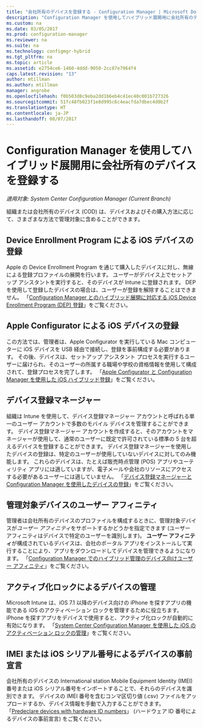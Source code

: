 ```yaml
---
title: "会社所有のデバイスを登録する - Configuration Manager | Microsoft Docs"
description: "Configuration Manager を使用してハイブリッド展開用に会社所有のデバイスを登録するさまざまな方法について説明します。"
ms.custom: na
ms.date: 03/05/2017
ms.prod: configuration-manager
ms.reviewer: na
ms.suite: na
ms.technology: configmgr-hybrid
ms.tgt_pltfrm: na
ms.topic: article
ms.assetid: e2754ce6-1460-4ddd-9050-2cc87e7964f4
caps.latest.revision: "13"
author: mtillman
ms.author: mtillman
manager: angrobe
ms.openlocfilehash: f0b503d8c9eba2dd1b6eb4c41ec40c001b727326
ms.sourcegitcommit: 51fc48fb023f1e8d995c6c4eacfda7dbec4d0b2f
ms.translationtype: HT
ms.contentlocale: ja-JP
ms.lasthandoff: 08/07/2017
---
```

# <a name="enroll-company-owned-devices-for-hybrid-deployments-with-configuration-manager"></a>Configuration Manager を使用してハイブリッド展開用に会社所有のデバイスを登録する

*適用対象: System Center Configuration Manager (Current Branch)*

組織または会社所有のデバイス (COD) は、デバイスおよびその購入方法に応じて、さまざまな方法で管理対象に含めることができます。  

## <a name="enroll-device-enrollment-program-ios-devices"></a>Device Enrollment Program による iOS デバイスの登録  
 Apple の Device Enrollment Program を通じて購入したデバイスに対し、無線による登録プロファイルの展開を行います。 ユーザーがデバイス上でセットアップ アシスタントを実行すると、そのデバイスが Intune に登録されます。  DEP を使用して登録したデバイスの場合は、ユーザーが登録を解除することはできません。 「[Configuration Manager とのハイブリッド展開に対応する iOS Device Enrollment Program (DEP) 登録](../../mdm/deploy-use/ios-device-enrollment-program-for-hybrid.md)」をご覧ください。  

## <a name="enroll-ios-devices-with-apple-configurator"></a>Apple Configurator による iOS デバイスの登録  
 この方法では、管理者は、Apple Configurator を実行している Mac コンピューターに iOS デバイスを USB 経由で接続し、登録を事前構成する必要があります。 その後、デバイスは、セットアップ アシスタント プロセスを実行するユーザーに届けられ、そのユーザーの所属する職場や学校の資格情報を使用して構成されて、登録プロセスを完了します。 「[Apple Configurator と Configuration Manager を使用した iOS ハイブリッド登録](../../mdm/deploy-use/ios-hybrid-enrollment-using-apple-configurator.md)」をご覧ください。  

## <a name="device-enrollment-manager"></a>デバイス登録マネージャー  
 組織は Intune を使用して、デバイス登録マネージャー アカウントと呼ばれる単一のユーザー アカウントで多数のモバイル デバイスを管理することができます。 デバイス登録マネージャー アカウントを作成すると、そのアカウントをマネージャーが使用して、通常のユーザーに既定で許可されている標準の 5 台を超えるデバイスを登録することができます。 デバイス登録マネージャーを使用したデバイスの登録は、特定のユーザーが使用していないデバイスに対してのみ機能します。 これらのデバイスは、たとえば販売時点管理 (POS) アプリやユーティリティ アプリには適していますが、電子メールや会社のリソースにアクセスする必要があるユーザーには適していません。 「[デバイス登録マネージャーと Configuration Manager を使用したデバイスの登録](../../mdm/deploy-use/enroll-devices-with-device-enrollment-manager.md)」をご覧ください。  

## <a name="user-affinity-for-managed-devices"></a>管理対象デバイスのユーザー アフィニティ  
 管理者は会社所有のデバイスのプロファイルを構成するときに、管理対象デバイスが*ユーザー アフィニティ*をサポートするかどうかを指定できます (ユーザー アフィニティはデバイスで特定のユーザーを識別します)。 **ユーザー アフィニティ**が構成されているデバイスは、会社のポータル アプリをインストールして実行することにより、アプリをダウンロードしてデバイスを管理できるようになります。 「[Configuration Manager でのハイブリッド管理のデバイス向けユーザー アフィニティ](../../mdm/deploy-use/user-affinity-for-hybrid-managed-devices.md)」をご覧ください。  

## <a name="manage-devices-with-activation-lock"></a>アクティブ化ロックによるデバイスの管理  
 Microsoft Intune は、iOS 7.1 以降のデバイス向けの iPhone を探すアプリの機能である iOS のアクティベーション ロックを管理するために役立ちます。 iPhone を探すアプリをデバイスで使用すると、アクティブ化ロックが自動的に有効になります。 「[System Center Configuration Manager を使用した iOS のアクティベーション ロックの管理](../../mdm/deploy-use/manage-ios-activation-lock.md)」をご覧ください。

 ## <a name="predeclare-devices-with-imei-or-ios-serial-numbers"></a>IMEI または iOS シリアル番号によるデバイスの事前宣言

会社所有のデバイスの International station Mobile Equipment Identity (IMEI) 番号または iOS シリアル番号をインポートすることで、それらのデバイスを識別できます。 デバイスの IMEI 番号を含むコンマ区切り値 (.csv) ファイルをアップロードするか、デバイス情報を手動で入力することができます。  「[Predeclare devices with hardware ID numbers](../../mdm/deploy-use/predeclare-devices-with-hardware-id.md)」 (ハードウェア ID 番号によるデバイスの事前宣言) をご覧ください。
